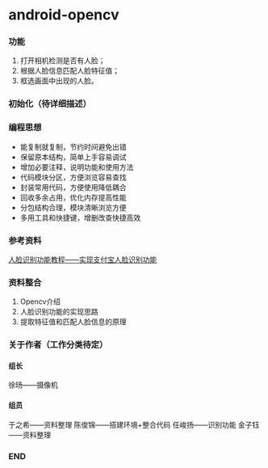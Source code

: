 # android-opencv

### 功能

1. 打开相机检测是否有人脸；
1. 根据人脸信息匹配人脸特征值；
1. 框选画面中出现的人脸。


### 初始化（待详细描述）







### 编程思想
- 能复制就复制，节约时间避免出错
- 保留原本结构，简单上手容易调试
- 增加必要注释，说明功能和使用方法
- 代码模块分区，方便浏览容易查找
- 封装常用代码，方便使用降低耦合
- 回收多余占用，优化内存提高性能
- 分包结构合理，模块清晰浏览方便
- 多用工具和快捷键，增删改查快捷高效

### 参考资料
[人脸识别功能教程——实现支付宝人脸识别功能](https://www.jianshu.com/p/fe8dbb9f72ef?utm_source=desktop&utm_medium=timeline "人脸识别功能教程——实现支付宝人脸识别功能")



### 资料整合
1. Opencv介绍
1. 人脸识别功能的实现思路
1. 提取特征值和匹配人脸信息的原理


### 关于作者（工作分类待定）
#### 组长
徐旸——摄像机
#### 组员
于之希——资料整理
陈俊锦——搭建环境+整合代码
任峻扬——识别功能
金子钰——资料整理

### END
